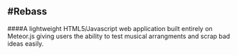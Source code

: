 #Rebass
---
####A lightweight HTML5/Javascript web application built entirely on Meteor.js giving users the ability to test musical arrangments and scrap bad ideas easily.




